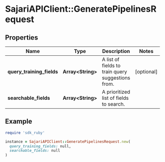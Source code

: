 # SajariAPIClient::GeneratePipelinesRequest

## Properties

| Name | Type | Description | Notes |
| ---- | ---- | ----------- | ----- |
| **query_training_fields** | **Array&lt;String&gt;** | A list of fields to train query suggestions from. | [optional] |
| **searchable_fields** | **Array&lt;String&gt;** | A prioritized list of fields to search. |  |

## Example

```ruby
require 'sdk_ruby'

instance = SajariAPIClient::GeneratePipelinesRequest.new(
  query_training_fields: null,
  searchable_fields: null
)
```

